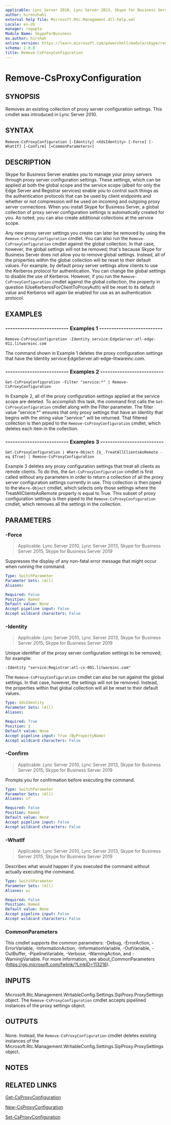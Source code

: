 ```yaml
---
applicable: Lync Server 2010, Lync Server 2013, Skype for Business Server 2015, Skype for Business Server 2019
author: hirenshah1
external help file: Microsoft.Rtc.Management.dll-help.xml
Locale: en-US
manager: rogupta
Module Name: SkypeForBusiness
ms.author: hirshah
online version: https://learn.microsoft.com/powershell/module/skype/remove-csproxyconfiguration
schema: 2.0.0
title: Remove-CsProxyConfiguration
---
```


# Remove-CsProxyConfiguration

## SYNOPSIS
Removes an existing collection of proxy server configuration settings.
This cmdlet was introduced in Lync Server 2010.


## SYNTAX

```
Remove-CsProxyConfiguration [-Identity] <XdsIdentity> [-Force] [-WhatIf] [-Confirm] [<CommonParameters>]
```


## DESCRIPTION
Skype for Business Server enables you to manage your proxy servers through proxy server configuration settings.
These settings, which can be applied at both the global scope and the service scope (albeit for only the Edge Server and Registrar services) enable you to control such things as the authentication protocols that can be used by client endpoints and whether or not compression will be used on incoming and outgoing proxy server connections.
When you install Skype for Business Server, a global collection of proxy server configuration settings is automatically created for you.
As noted, you can also create additional collections at the service scope.

Any new proxy server settings you create can later be removed by using the `Remove-CsProxyConfiguration` cmdlet.
You can also run the `Remove-CsProxyConfiguration` cmdlet against the global collection.
In that case, however, the global settings will not be removed; that's because Skype for Business Server does not allow you to remove global settings.
Instead, all of the properties within the global collection will be reset to their default values.
For example, by default proxy server settings allow clients to use the Kerberos protocol for authentication.
You can change the global settings to disable the use of Kerberos.
However, if you run the `Remove-CsProxyConfiguration` cmdlet against the global collection, the property in question (UseKerberosForClientToProxyAuth) will be reset to its default value and Kerberos will again be enabled for use as an authentication protocol.


## EXAMPLES

### -------------------------- Examples 1 --------------------------
```
Remove-CsProxyConfiguration -Identity service:EdgeServer:atl-edge-011.litwareinc.com
```

The command shown in Example 1 deletes the proxy configuration settings that have the Identity service:EdgeServer:atl-edge-litwareinc.com.


### -------------------------- Examples 2 --------------------------
```
Get-CsProxyConfiguration -Filter "service:*" | Remove-CsProxyConfiguration
```

In Example 2, all of the proxy configuration settings applied at the service scope are deleted.
To accomplish this task, the command first calls the `Get-CsProxyConfiguration` cmdlet along with the Filter parameter.
The filter value "service:*" ensures that only proxy settings that have an Identity that begins with the string value "service:" will be returned.
That filtered collection is then piped to the `Remove-CsProxyConfiguration` cmdlet, which deletes each item in the collection.


### -------------------------- Examples 3 --------------------------
```
Get-CsProxyConfiguration | Where-Object {$_.TreatAllClientsAsRemote -eq $True} | Remove-CsProxyConfiguration
```

Example 3 deletes any proxy configuration settings that treat all clients as remote clients.
To do this, the `Get-CsProxyConfiguration` cmdlet is first called without any parameters in order to return a collection of all the proxy server configuration settings currently in use.
This collection is then piped to the `Where-Object` cmdlet, which selects only those settings where the TreatAllClientsAsRemote property is equal to True.
This subset of proxy configuration settings is then piped to the `Remove-CsProxyConfiguration` cmdlet, which removes all the settings in the collection.


## PARAMETERS

### -Force

> Applicable: Lync Server 2010, Lync Server 2013, Skype for Business Server 2015, Skype for Business Server 2019

Suppresses the display of any non-fatal error message that might occur when running the command.

```yaml
Type: SwitchParameter
Parameter Sets: (All)
Aliases: 

Required: False
Position: Named
Default value: None
Accept pipeline input: False
Accept wildcard characters: False
```

### -Identity

> Applicable: Lync Server 2010, Lync Server 2013, Skype for Business Server 2015, Skype for Business Server 2019

Unique identifier of the proxy server configuration settings to be removed; for example:

`-Identity "service:Registrar:atl-cs-001.litwareinc.com"`

The `Remove-CsProxyConfiguration` cmdlet can also be run against the global settings.
In that case, however, the settings will not be removed.
Instead, the properties within that global collection will all be reset to their default values.


```yaml
Type: XdsIdentity
Parameter Sets: (All)
Aliases: 

Required: True
Position: 2
Default value: None
Accept pipeline input: True (ByPropertyName)
Accept wildcard characters: False
```

### -Confirm

> Applicable: Lync Server 2010, Lync Server 2013, Skype for Business Server 2015, Skype for Business Server 2019

Prompts you for confirmation before executing the command.

```yaml
Type: SwitchParameter
Parameter Sets: (All)
Aliases: cf

Required: False
Position: Named
Default value: None
Accept pipeline input: False
Accept wildcard characters: False
```

### -WhatIf

> Applicable: Lync Server 2010, Lync Server 2013, Skype for Business Server 2015, Skype for Business Server 2019

Describes what would happen if you executed the command without actually executing the command.

```yaml
Type: SwitchParameter
Parameter Sets: (All)
Aliases: wi

Required: False
Position: Named
Default value: None
Accept pipeline input: False
Accept wildcard characters: False
```

### CommonParameters
This cmdlet supports the common parameters: -Debug, -ErrorAction, -ErrorVariable, -InformationAction, -InformationVariable, -OutVariable, -OutBuffer, -PipelineVariable, -Verbose, -WarningAction, and -WarningVariable. For more information, see about_CommonParameters (https://go.microsoft.com/fwlink/?LinkID=113216).

## INPUTS

###  
Microsoft.Rtc.Management.WritableConfig.Settings.SipProxy.ProxySettings object.
The `Remove-CsProxyConfiguration` cmdlet accepts pipelined instances of the proxy settings object.

## OUTPUTS

###  
None.
Instead, the `Remove-CsProxyConfiguration` cmdlet deletes existing instances of the Microsoft.Rtc.Management.WritableConfig.Settings.SipProxy.ProxySettings object.

## NOTES

## RELATED LINKS

[Get-CsProxyConfiguration](Get-CsProxyConfiguration.md)

[New-CsProxyConfiguration](New-CsProxyConfiguration.md)

[Set-CsProxyConfiguration](Set-CsProxyConfiguration.md)
